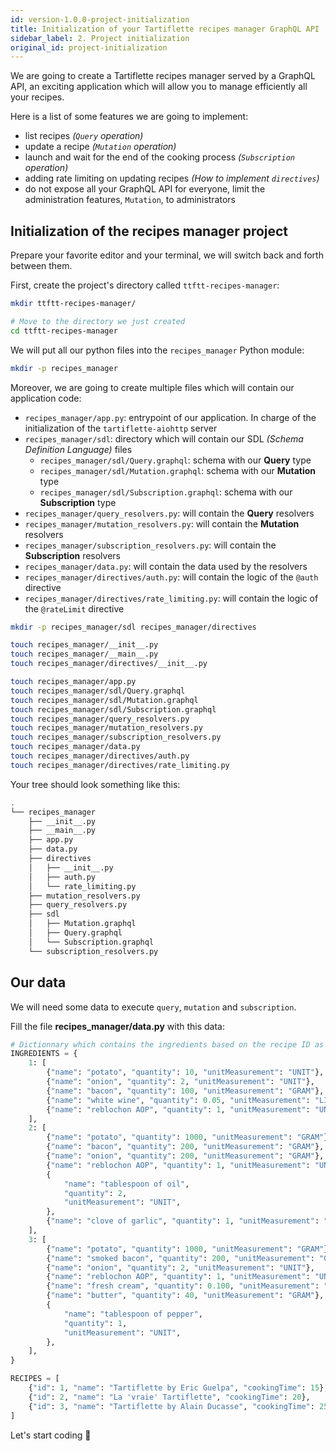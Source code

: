 ```yaml
---
id: version-1.0.0-project-initialization
title: Initialization of your Tartiflette recipes manager GraphQL API
sidebar_label: 2. Project initialization
original_id: project-initialization
---
```


We are going to create a Tartiflette recipes manager served by a GraphQL API, an exciting application which will allow you to manage efficiently all your recipes.

Here is a list of some features we are going to implement:
* list recipes _(`Query` operation)_
* update a recipe _(`Mutation` operation)_
* launch and wait for the end of the cooking process _(`Subscription` operation)_
* adding rate limiting on updating recipes _(How to implement `directives`)_
* do not expose all your GraphQL API for everyone, limit the administration features, `Mutation`, to administrators


## Initialization of the recipes manager project

Prepare your favorite editor and your terminal, we will switch back and forth between them.

First, create the project's directory called `ttftt-recipes-manager`:
```bash
mkdir ttftt-recipes-manager/

# Move to the directory we just created
cd ttftt-recipes-manager
```

We will put all our python files into the `recipes_manager` Python module:
```bash
mkdir -p recipes_manager
```

Moreover, we are going to create multiple files which will contain our application code:
* `recipes_manager/app.py`: entrypoint of our application. In charge of the initialization of the `tartiflette-aiohttp` server
* `recipes_manager/sdl`: directory which will contain our SDL _(Schema Definition Language)_ files
  * `recipes_manager/sdl/Query.graphql`: schema with our **Query** type
  * `recipes_manager/sdl/Mutation.graphql`: schema with our **Mutation** type
  * `recipes_manager/sdl/Subscription.graphql`: schema with our **Subscription** type
* `recipes_manager/query_resolvers.py`: will contain the **Query** resolvers
* `recipes_manager/mutation_resolvers.py`: will contain the **Mutation** resolvers
* `recipes_manager/subscription_resolvers.py`: will contain the **Subscription** resolvers
* `recipes_manager/data.py`: will contain the data used by the resolvers
* `recipes_manager/directives/auth.py`: will contain the logic of the `@auth` directive
* `recipes_manager/directives/rate_limiting.py`: will contain the logic of the `@rateLimit` directive

```bash
mkdir -p recipes_manager/sdl recipes_manager/directives

touch recipes_manager/__init__.py
touch recipes_manager/__main__.py
touch recipes_manager/directives/__init__.py

touch recipes_manager/app.py
touch recipes_manager/sdl/Query.graphql
touch recipes_manager/sdl/Mutation.graphql
touch recipes_manager/sdl/Subscription.graphql
touch recipes_manager/query_resolvers.py
touch recipes_manager/mutation_resolvers.py
touch recipes_manager/subscription_resolvers.py
touch recipes_manager/data.py
touch recipes_manager/directives/auth.py
touch recipes_manager/directives/rate_limiting.py
```

Your tree should look something like this:
```bash
.
└── recipes_manager
    ├── __init__.py
    ├── __main__.py
    ├── app.py
    ├── data.py
    ├── directives
    │   ├── __init__.py
    │   ├── auth.py
    │   └── rate_limiting.py
    ├── mutation_resolvers.py
    ├── query_resolvers.py
    ├── sdl
    │   ├── Mutation.graphql
    │   ├── Query.graphql
    │   └── Subscription.graphql
    └── subscription_resolvers.py
```

## Our data

We will need some data to execute `query`, `mutation` and `subscription`.

Fill the file **recipes_manager/data.py** with this data:
```python
# Dictionnary which contains the ingredients based on the recipe ID as key.
INGREDIENTS = {
    1: [
        {"name": "potato", "quantity": 10, "unitMeasurement": "UNIT"},
        {"name": "onion", "quantity": 2, "unitMeasurement": "UNIT"},
        {"name": "bacon", "quantity": 100, "unitMeasurement": "GRAM"},
        {"name": "white wine", "quantity": 0.05, "unitMeasurement": "LITER"},
        {"name": "reblochon AOP", "quantity": 1, "unitMeasurement": "UNIT"},
    ],
    2: [
        {"name": "potato", "quantity": 1000, "unitMeasurement": "GRAM"},
        {"name": "bacon", "quantity": 200, "unitMeasurement": "GRAM"},
        {"name": "onion", "quantity": 200, "unitMeasurement": "GRAM"},
        {"name": "reblochon AOP", "quantity": 1, "unitMeasurement": "UNIT"},
        {
            "name": "tablespoon of oil",
            "quantity": 2,
            "unitMeasurement": "UNIT",
        },
        {"name": "clove of garlic", "quantity": 1, "unitMeasurement": "UNIT"},
    ],
    3: [
        {"name": "potato", "quantity": 1000, "unitMeasurement": "GRAM"},
        {"name": "smoked bacon", "quantity": 200, "unitMeasurement": "GRAM"},
        {"name": "onion", "quantity": 2, "unitMeasurement": "UNIT"},
        {"name": "reblochon AOP", "quantity": 1, "unitMeasurement": "UNIT"},
        {"name": "fresh cream", "quantity": 0.100, "unitMeasurement": "LITER"},
        {"name": "butter", "quantity": 40, "unitMeasurement": "GRAM"},
        {
            "name": "tablespoon of pepper",
            "quantity": 1,
            "unitMeasurement": "UNIT",
        },
    ],
}

RECIPES = [
    {"id": 1, "name": "Tartiflette by Eric Guelpa", "cookingTime": 15},
    {"id": 2, "name": "La 'vraie' Tartiflette", "cookingTime": 20},
    {"id": 3, "name": "Tartiflette by Alain Ducasse", "cookingTime": 25},
]
```

Let's start coding :tada:
